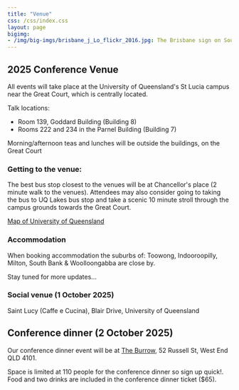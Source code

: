 ```yaml
---
title: "Venue"
css: /css/index.css
layout: page
bigimg:
- /img/big-imgs/brisbane_j_Lo_flickr_2016.jpg: The Brisbane sign on South Bank (J Lo Photography, 2016 under CC BY-ND 2.0)
---
```


## 2025 Conference Venue

All events will take place at the University of Queensland's St Lucia campus near the Great Court, which is centrally located.  

Talk locations:  
- Room 139, Goddard Building (Building 8)  
- Rooms 222 and 234 in the Parnel Building (Building 7)  

Morning/afternoon teas and lunches will be outside the buildings, on the Great Court  

### Getting to the venue:

The best bus stop closest to the venues will be at Chancellor's place (2 minute walk to the venues). Attendees may also consider going to taking the bus to UQ Lakes bus stop and take a scenic 10 minute stroll through the campus grounds towards the Great Court. 

[Map of University of Queensland](https://maps.uq.edu.au/)

### Accommodation 

When booking accommodation the suburbs of: Toowong, Indooroopilly, Milton, South Bank & Woolloongabba are close by.

Stay tuned for more updates...

<!-- ## Directions to the Arts Complex at UWA

- Once you arrive at UWA, the Great Court is centrally located on campus. Enter via the main entrance on Stirling Highway, and follow campus signage to the Arts Complex.

For detailed campus maps and additional transportation information, please visit the [UWA website](https://use.mazemap.com/#v=1&campusid=309&zlevel=1&center=115.816425,-31.980438&zoom=15.6).    -->


<!-- ![](/img/aes2024/UWA_AES_map.jpg)

![](/img/aes2024/map_venue2024.jpg)

![](/img/aes2024/conference_venue.jpg) -->

<!-- ## Accessibility (Arts Complex, UWA)

All three lecture halls used for the conference are located on the ground floor. Accessible entrances are located at the North and West sides of the building, plus a ramp at the South, should anyone be entering from the carpark.  
There is an accessible bathroom on the ground floor. If anyone needs to access the upper floors, there is lift access. -->


### Social venue (1 October 2025)  

Saint Lucy (Caffe e Cucina), Blair Drive, University of Queensland  

## Conference dinner (2 October 2025)  

Our conference dinner event will be at [The Burrow](https://www.theburrowwestend.com.au/), 52 Russell St, West End QLD 4101.  

Space is limited at 110 people for the conference dinner so sign up quick!. Food and two drinks are included in the conference dinner ticket ($65).




